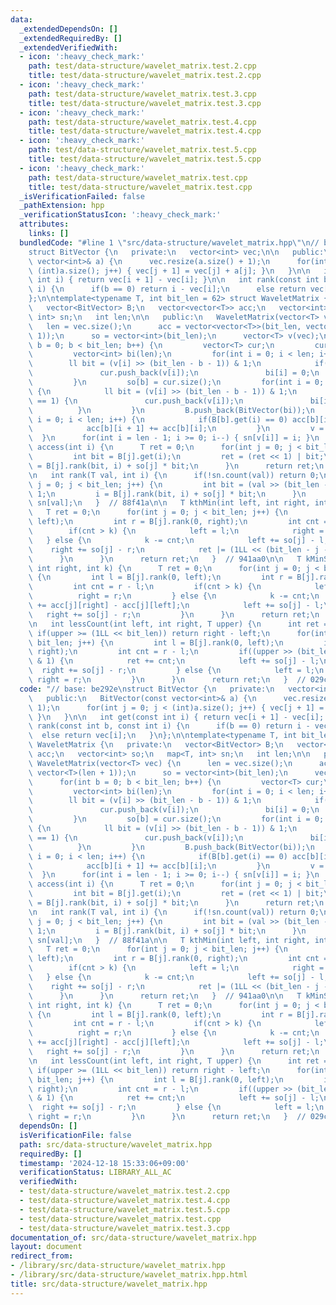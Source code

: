 ```yaml
---
data:
  _extendedDependsOn: []
  _extendedRequiredBy: []
  _extendedVerifiedWith:
  - icon: ':heavy_check_mark:'
    path: test/data-structure/wavelet_matrix.test.2.cpp
    title: test/data-structure/wavelet_matrix.test.2.cpp
  - icon: ':heavy_check_mark:'
    path: test/data-structure/wavelet_matrix.test.3.cpp
    title: test/data-structure/wavelet_matrix.test.3.cpp
  - icon: ':heavy_check_mark:'
    path: test/data-structure/wavelet_matrix.test.4.cpp
    title: test/data-structure/wavelet_matrix.test.4.cpp
  - icon: ':heavy_check_mark:'
    path: test/data-structure/wavelet_matrix.test.5.cpp
    title: test/data-structure/wavelet_matrix.test.5.cpp
  - icon: ':heavy_check_mark:'
    path: test/data-structure/wavelet_matrix.test.cpp
    title: test/data-structure/wavelet_matrix.test.cpp
  _isVerificationFailed: false
  _pathExtension: hpp
  _verificationStatusIcon: ':heavy_check_mark:'
  attributes:
    links: []
  bundledCode: "#line 1 \"src/data-structure/wavelet_matrix.hpp\"\n// base: be292e\n\
    struct BitVector {\n   private:\n   vector<int> vec;\n\n   public:\n   BitVector(const\
    \ vector<int>& a) {\n      vec.resize(a.size() + 1);\n      for(int j = 0; j <\
    \ (int)a.size(); j++) { vec[j + 1] = vec[j] + a[j]; }\n   }\n\n   int get(const\
    \ int i) { return vec[i + 1] - vec[i]; }\n\n   int rank(const int b, const int\
    \ i) {\n      if(b == 0) return i - vec[i];\n      else return vec[i];\n   }\n\
    };\n\ntemplate<typename T, int bit_len = 62> struct WaveletMatrix {\n   private:\n\
    \   vector<BitVector> B;\n   vector<vector<T>> acc;\n   vector<int> so;\n   map<T,\
    \ int> sn;\n   int len;\n\n   public:\n   WaveletMatrix(vector<T> vec) {\n   \
    \   len = vec.size();\n      acc = vector<vector<T>>(bit_len, vector<T>(len +\
    \ 1));\n      so = vector<int>(bit_len);\n      vector<T> v(vec);\n      for(int\
    \ b = 0; b < bit_len; b++) {\n         vector<T> cur;\n         cur.reserve(len);\n\
    \         vector<int> bi(len);\n         for(int i = 0; i < len; i++) {\n    \
    \        ll bit = (v[i] >> (bit_len - b - 1)) & 1;\n            if(bit == 0) {\n\
    \               cur.push_back(v[i]);\n               bi[i] = 0;\n            }\n\
    \         }\n         so[b] = cur.size();\n         for(int i = 0; i < len; i++)\
    \ {\n            ll bit = (v[i] >> (bit_len - b - 1)) & 1;\n            if(bit\
    \ == 1) {\n               cur.push_back(v[i]);\n               bi[i] = 1;\n  \
    \          }\n         }\n         B.push_back(BitVector(bi));\n         for(int\
    \ i = 0; i < len; i++) {\n            if(B[b].get(i) == 0) acc[b][i + 1] = v[i];\n\
    \            acc[b][i + 1] += acc[b][i];\n         }\n         v = cur;\n    \
    \  }\n      for(int i = len - 1; i >= 0; i--) { sn[v[i]] = i; }\n   }\n\n   T\
    \ access(int i) {\n      T ret = 0;\n      for(int j = 0; j < bit_len; j++) {\n\
    \         int bit = B[j].get(i);\n         ret = (ret << 1) | bit;\n         i\
    \ = B[j].rank(bit, i) + so[j] * bit;\n      }\n      return ret;\n   }  // 3be264\n\
    \n   int rank(T val, int i) {\n      if(!sn.count(val)) return 0;\n      for(int\
    \ j = 0; j < bit_len; j++) {\n         int bit = (val >> (bit_len - j - 1)) &\
    \ 1;\n         i = B[j].rank(bit, i) + so[j] * bit;\n      }\n      return i -\
    \ sn[val];\n   }  // 88f41a\n\n   T kthMin(int left, int right, int k) {\n   \
    \   T ret = 0;\n      for(int j = 0; j < bit_len; j++) {\n         int l = B[j].rank(0,\
    \ left);\n         int r = B[j].rank(0, right);\n         int cnt = r - l;\n \
    \        if(cnt > k) {\n            left = l;\n            right = r;\n      \
    \   } else {\n            k -= cnt;\n            left += so[j] - l;\n        \
    \    right += so[j] - r;\n            ret |= (1LL << (bit_len - j - 1));\n   \
    \      }\n      }\n      return ret;\n   }  // 941aa0\n\n   T kMinSum(int left,\
    \ int right, int k) {\n      T ret = 0;\n      for(int j = 0; j < bit_len; j++)\
    \ {\n         int l = B[j].rank(0, left);\n         int r = B[j].rank(0, right);\n\
    \         int cnt = r - l;\n         if(cnt > k) {\n            left = l;\n  \
    \          right = r;\n         } else {\n            k -= cnt;\n            ret\
    \ += acc[j][right] - acc[j][left];\n            left += so[j] - l;\n         \
    \   right += so[j] - r;\n         }\n      }\n      return ret;\n   }  // edb4f5\n\
    \n   int lessCount(int left, int right, T upper) {\n      int ret = 0;\n     \
    \ if(upper >= (1LL << bit_len)) return right - left;\n      for(int j = 0; j <\
    \ bit_len; j++) {\n         int l = B[j].rank(0, left);\n         int r = B[j].rank(0,\
    \ right);\n         int cnt = r - l;\n         if((upper >> (bit_len - j - 1))\
    \ & 1) {\n            ret += cnt;\n            left += so[j] - l;\n          \
    \  right += so[j] - r;\n         } else {\n            left = l;\n           \
    \ right = r;\n         }\n      }\n      return ret;\n   }  // 029c6d\n};\n"
  code: "// base: be292e\nstruct BitVector {\n   private:\n   vector<int> vec;\n\n\
    \   public:\n   BitVector(const vector<int>& a) {\n      vec.resize(a.size() +\
    \ 1);\n      for(int j = 0; j < (int)a.size(); j++) { vec[j + 1] = vec[j] + a[j];\
    \ }\n   }\n\n   int get(const int i) { return vec[i + 1] - vec[i]; }\n\n   int\
    \ rank(const int b, const int i) {\n      if(b == 0) return i - vec[i];\n    \
    \  else return vec[i];\n   }\n};\n\ntemplate<typename T, int bit_len = 62> struct\
    \ WaveletMatrix {\n   private:\n   vector<BitVector> B;\n   vector<vector<T>>\
    \ acc;\n   vector<int> so;\n   map<T, int> sn;\n   int len;\n\n   public:\n  \
    \ WaveletMatrix(vector<T> vec) {\n      len = vec.size();\n      acc = vector<vector<T>>(bit_len,\
    \ vector<T>(len + 1));\n      so = vector<int>(bit_len);\n      vector<T> v(vec);\n\
    \      for(int b = 0; b < bit_len; b++) {\n         vector<T> cur;\n         cur.reserve(len);\n\
    \         vector<int> bi(len);\n         for(int i = 0; i < len; i++) {\n    \
    \        ll bit = (v[i] >> (bit_len - b - 1)) & 1;\n            if(bit == 0) {\n\
    \               cur.push_back(v[i]);\n               bi[i] = 0;\n            }\n\
    \         }\n         so[b] = cur.size();\n         for(int i = 0; i < len; i++)\
    \ {\n            ll bit = (v[i] >> (bit_len - b - 1)) & 1;\n            if(bit\
    \ == 1) {\n               cur.push_back(v[i]);\n               bi[i] = 1;\n  \
    \          }\n         }\n         B.push_back(BitVector(bi));\n         for(int\
    \ i = 0; i < len; i++) {\n            if(B[b].get(i) == 0) acc[b][i + 1] = v[i];\n\
    \            acc[b][i + 1] += acc[b][i];\n         }\n         v = cur;\n    \
    \  }\n      for(int i = len - 1; i >= 0; i--) { sn[v[i]] = i; }\n   }\n\n   T\
    \ access(int i) {\n      T ret = 0;\n      for(int j = 0; j < bit_len; j++) {\n\
    \         int bit = B[j].get(i);\n         ret = (ret << 1) | bit;\n         i\
    \ = B[j].rank(bit, i) + so[j] * bit;\n      }\n      return ret;\n   }  // 3be264\n\
    \n   int rank(T val, int i) {\n      if(!sn.count(val)) return 0;\n      for(int\
    \ j = 0; j < bit_len; j++) {\n         int bit = (val >> (bit_len - j - 1)) &\
    \ 1;\n         i = B[j].rank(bit, i) + so[j] * bit;\n      }\n      return i -\
    \ sn[val];\n   }  // 88f41a\n\n   T kthMin(int left, int right, int k) {\n   \
    \   T ret = 0;\n      for(int j = 0; j < bit_len; j++) {\n         int l = B[j].rank(0,\
    \ left);\n         int r = B[j].rank(0, right);\n         int cnt = r - l;\n \
    \        if(cnt > k) {\n            left = l;\n            right = r;\n      \
    \   } else {\n            k -= cnt;\n            left += so[j] - l;\n        \
    \    right += so[j] - r;\n            ret |= (1LL << (bit_len - j - 1));\n   \
    \      }\n      }\n      return ret;\n   }  // 941aa0\n\n   T kMinSum(int left,\
    \ int right, int k) {\n      T ret = 0;\n      for(int j = 0; j < bit_len; j++)\
    \ {\n         int l = B[j].rank(0, left);\n         int r = B[j].rank(0, right);\n\
    \         int cnt = r - l;\n         if(cnt > k) {\n            left = l;\n  \
    \          right = r;\n         } else {\n            k -= cnt;\n            ret\
    \ += acc[j][right] - acc[j][left];\n            left += so[j] - l;\n         \
    \   right += so[j] - r;\n         }\n      }\n      return ret;\n   }  // edb4f5\n\
    \n   int lessCount(int left, int right, T upper) {\n      int ret = 0;\n     \
    \ if(upper >= (1LL << bit_len)) return right - left;\n      for(int j = 0; j <\
    \ bit_len; j++) {\n         int l = B[j].rank(0, left);\n         int r = B[j].rank(0,\
    \ right);\n         int cnt = r - l;\n         if((upper >> (bit_len - j - 1))\
    \ & 1) {\n            ret += cnt;\n            left += so[j] - l;\n          \
    \  right += so[j] - r;\n         } else {\n            left = l;\n           \
    \ right = r;\n         }\n      }\n      return ret;\n   }  // 029c6d\n};"
  dependsOn: []
  isVerificationFile: false
  path: src/data-structure/wavelet_matrix.hpp
  requiredBy: []
  timestamp: '2024-12-18 15:33:06+09:00'
  verificationStatus: LIBRARY_ALL_AC
  verifiedWith:
  - test/data-structure/wavelet_matrix.test.2.cpp
  - test/data-structure/wavelet_matrix.test.4.cpp
  - test/data-structure/wavelet_matrix.test.5.cpp
  - test/data-structure/wavelet_matrix.test.cpp
  - test/data-structure/wavelet_matrix.test.3.cpp
documentation_of: src/data-structure/wavelet_matrix.hpp
layout: document
redirect_from:
- /library/src/data-structure/wavelet_matrix.hpp
- /library/src/data-structure/wavelet_matrix.hpp.html
title: src/data-structure/wavelet_matrix.hpp
---
```

